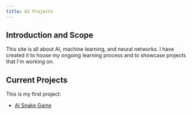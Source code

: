 ```yaml
---
title: AI Projects
---
```

## Introduction and Scope

This site is all about AI, machine learning, and neural networks. I have 
created it to house my ongoing learning process and to showcase projects 
that I'm working on.

## Current Projects

This is my first project:

* [AI Snake Game](/pages/AI-Snake-Game.md)

